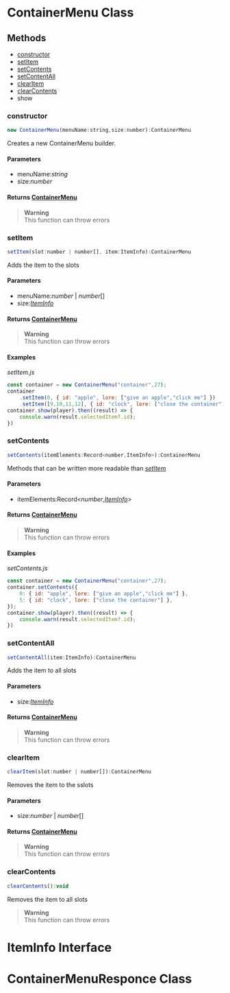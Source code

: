 # ContainerMenu Class

## Methods

* [constructor](#constructor)
* [setItem](#setitem)
* [setContents](#setcontents)
* [setContentAll](#setcontentall)
* [clearItem](#clearitem)
* [clearContents](#clearcontents)
* show

### constructor
```js
new ContainerMenu(menuName:string,size:number):ContainerMenu
```

Creates a new ContainerMenu builder.

#### Parameters
* menuName:*string*
* size:*number*

#### Returns [ContainerMenu](#containermenu-class)
> **Warning**  
> This function can throw errors  
###
###
###
### setItem
```js
setItem(slot:number | number[], item:ItemInfo):ContainerMenu
```

Adds the item to the slots

#### Parameters
* menuName:*number* | *number*[]
* size:[*ItemInfo*](#iteminfo-interface)

#### Returns [ContainerMenu](#containermenu-class)
> **Warning**  
> This function can throw errors

#### Examples

*setItem.js*
```js
const container = new ContainerMenu("container",27);
container
    .setItem(0, { id: "apple", lore: ["give an apple","click me"] })
    .setItem([9,10,11,12], { id: "clock", lore: ["close the container"] });
container.show(player).then((result) => {
    console.warn(result.selectedItem?.id);
})
```  
###
###
###
### setContents
```js
setContents(itemElements:Record<number,ItemInfo>):ContainerMenu
```

Methods that can be written more readable than [*setItem*](#setitem)

#### Parameters
* itemElements:Record<*number*,[*ItemInfo*](#iteminfo-interface)>

#### Returns [ContainerMenu](#containermenu-class)
> **Warning**  
> This function can throw errors

#### Examples

*setContents.js*
```js
const container = new ContainerMenu("container",27);
container.setContents({
    0: { id: "apple", lore: ["give an apple","click me"] },
    5: { id: "clock", lore: ["close the container"] },
});
container.show(player).then((result) => {
    console.warn(result.selectedItem?.id);
})
```  
###
###
###
### setContentAll
```js
setContentAll(item:ItemInfo):ContainerMenu
```

Adds the item to all slots

#### Parameters
* size:[*ItemInfo*](#iteminfo-interface)

#### Returns [ContainerMenu](#containermenu-class)
> **Warning**  
> This function can throw errors  
###
###
###
### clearItem
```js
clearItem(slot:number | number[]):ContainerMenu
```

Removes the item to the sslots

#### Parameters
* size:*number* | *number*[]

#### Returns [ContainerMenu](#containermenu-class)
> **Warning**  
> This function can throw errors  
###
###
###
### clearContents
```js
clearContents():void
```

Removes the item to all slots

> **Warning**  
> This function can throw errors  




# ItemInfo Interface

# ContainerMenuResponce Class

